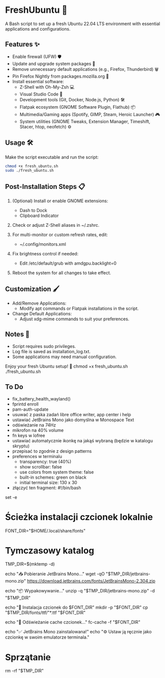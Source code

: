 # FreshUbuntu 🐧

A Bash script to set up a fresh Ubuntu 22.04 LTS environment with essential applications and configurations.

## Features ✨

- Enable firewall (UFW) 🛡️
- Update and upgrade system packages 🔄
- Remove unnecessary default applications (e.g., Firefox, Thunderbird) 🗑️
- Pin Firefox Nightly from packages.mozilla.org 🦊
- Install essential software:
  - Z-Shell with Oh-My-Zsh 💻
  - Visual Studio Code 📝
  - Development tools (Git, Docker, Node.js, Python) 🛠️
  - Flatpak ecosystem (GNOME Software Plugin, Flathub) 📦
  - Multimedia/Gaming apps (Spotify, GIMP, Steam, Heroic Launcher) 🎮
  - System utilities (GNOME Tweaks, Extension Manager, Timeshift, Stacer, htop, neofetch) ⚙️

## Usage 🛠️

Make the script executable and run the script:
   ```bash
   chmod +x fresh_ubuntu.sh
   sudo ./fresh_ubuntu.sh
   ```

## Post-Installation Steps 📋

1. (Optional) Install or enable GNOME extensions:
   - Dash to Dock
   - Clipboard Indicator

2. Check or adjust Z-Shell aliases in ~/.zshrc.

3. For multi-monitor or custom refresh rates, edit:
   - ~/.config/monitors.xml

4. Fix brightness control if needed:
   - Edit /etc/default/grub with amdgpu.backlight=0

5. Reboot the system for all changes to take effect.

## Customization 🖌️

- Add/Remove Applications:
  - Modify apt commands or Flatpak installations in the script.
- Change Default Applications:
  - Adjust xdg-mime commands to suit your preferences.

## Notes 📝

- Script requires sudo privileges.
- Log file is saved as installation_log.txt.
- Some applications may need manual configuration.

Enjoy your fresh Ubuntu setup! 🎉
   chmod +x fresh_ubuntu.sh
   ./fresh_ubuntu.sh
   
    
## To Do
- fix_battery_health_wayland()
- fprintd enroll
- pam-auth-update
- usuwać z paska zadań libre office writer, app center i help
- ustawiać JetBrains Mono jako domyślna w Monospace Text
- odświeżanie na 74Hz
- mikrofon na 40% volume
- fn keys w lofree
- ustawiać automatycznie ikonkę na jakąś wybraną (będzie w katalogu skryptu)
- przepisać to zgodnie z design patterns
- preferences w terminalu
    - transparency: true (40%)
    - show scrollbar: false
    - use colors from system theme: false
    - built-in schemes: green on black
    - initial terminal size: 130 x 30
- złączyć ten fragment:
#!/bin/bash

set -e

# Ścieżka instalacji czcionek lokalnie
FONT_DIR="$HOME/.local/share/fonts"

# Tymczasowy katalog
TMP_DIR=$(mktemp -d)

echo "📥 Pobieranie JetBrains Mono..."
wget -qO "$TMP_DIR/jetbrains-mono.zip" https://download.jetbrains.com/fonts/JetBrainsMono-2.304.zip

echo "📦 Wypakowywanie..."
unzip -q "$TMP_DIR/jetbrains-mono.zip" -d "$TMP_DIR"

echo "📁 Instalacja czcionek do $FONT_DIR"
mkdir -p "$FONT_DIR"
cp "$TMP_DIR/fonts/ttf/"*.ttf "$FONT_DIR"

echo "🔄 Odświeżanie cache czcionek..."
fc-cache -f "$FONT_DIR"

echo "✅ JetBrains Mono zainstalowana!"
echo "⚙️ Ustaw ją ręcznie jako czcionkę w swoim emulatorze terminala."

# Sprzątanie
rm -rf "$TMP_DIR"

